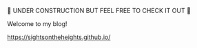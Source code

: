 🚧 UNDER CONSTRUCTION BUT FEEL FREE TO CHECK IT OUT 🚧

Welcome to my blog!

https://sightsontheheights.github.io/

